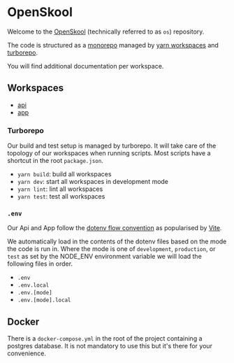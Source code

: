 # OpenSkool

Welcome to the [OpenSkool](https://openskool.be) \(technically referred to as `os`\)
repository.

The code is structured as a [monorepo](https://monorepo.tools) managed by [yarn workspaces](https://yarnpkg.com/features/workspaces)
and [turborepo](https://github.com/vercel/turborepo).

You will find additional documentation per workspace.

## Workspaces

- [api](./api/README.md)
- [app](./app/README.md)

### Turborepo

Our build and test setup is managed by turborepo. It will take care of the topology
of our workspaces when running scripts. Most scripts have a shortcut in the root
`package.json`.

- `yarn build`: build all workspaces
- `yarn dev`: start all workspaces in development mode
- `yarn lint`: lint all workspaces
- `yarn test`: test all workspaces

### `.env`

Our Api and App follow the [dotenv flow convention](https://github.com/kerimdzhanov/dotenv-flow) as popularised by [Vite](https://vitejs.dev/guide/env-and-mode.html#env-files).

We automatically load in the contents of the dotenv files based on the mode the
code is run in. Where the mode is one of `development`, `production`, or `test`
as set by the NODE_ENV environment variable we will load the following files in
order.

- `.env`
- `.env.local`
- `.env.[mode]`
- `.env.[mode].local`

## Docker

There is a `docker-compose.yml` in the root of the project containing a postgres
database. It is not mandatory to use this but it's there for your convenience.
